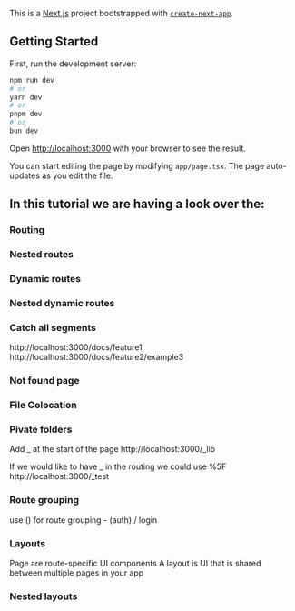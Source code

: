This is a [Next.js](https://nextjs.org) project bootstrapped with [`create-next-app`](https://nextjs.org/docs/app/api-reference/cli/create-next-app).

## Getting Started

First, run the development server:

```bash
npm run dev
# or
yarn dev
# or
pnpm dev
# or
bun dev
```

Open [http://localhost:3000](http://localhost:3000) with your browser to see the result.

You can start editing the page by modifying `app/page.tsx`. The page auto-updates as you edit the file.

## In this tutorial we are having a look over the:

### Routing

### Nested routes

### Dynamic routes

### Nested dynamic routes

### Catch all segments

http://localhost:3000/docs/feature1
http://localhost:3000/docs/feature2/example3

### Not found page

### File Colocation

### Pivate folders

Add \_ at the start of the page
http://localhost:3000/\_lib

If we would like to have \_ in the routing we could use %5F
http://localhost:3000/\_test

### Route grouping

use () for route grouping - (auth) / login

### Layouts

Page are route-specific UI components
A layout is UI that is shared between multiple pages in your app

### Nested layouts
